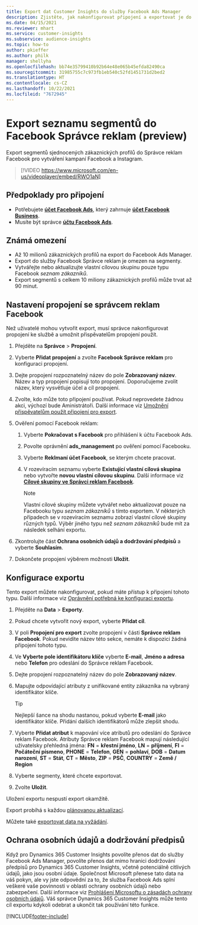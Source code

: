 ```yaml
---
title: Export dat Customer Insights do služby Facebook Ads Manager
description: Zjistěte, jak nakonfigurovat připojení a exportovat je do služby Facebook Správce reklam.
ms.date: 04/15/2021
ms.reviewer: mhart
ms.service: customer-insights
ms.subservice: audience-insights
ms.topic: how-to
author: pkieffer
ms.author: philk
manager: shellyha
ms.openlocfilehash: bb74e35799410b92b64e48e065b45efda82490ca
ms.sourcegitcommit: 31985755c7c973fb1eb540c52fd1451731d2bed2
ms.translationtype: HT
ms.contentlocale: cs-CZ
ms.lasthandoff: 10/22/2021
ms.locfileid: "7672945"
---
```

# <a name="export-segments-list-to-facebook-ads-manager-preview"></a>Export seznamu segmentů do Facebook Správce reklam (preview)

Export segmentů sjednocených zákaznických profilů do Správce reklam Facebook pro vytváření kampaní Facebook a Instagram.

> [!VIDEO https://www.microsoft.com/en-us/videoplayer/embed/RWO1aN]

## <a name="prerequisites-for-connection"></a>Předpoklady pro připojení

- Potřebujete [**účet Facebook Ads**](https://www.facebook.com/business/learn/lessons/step-by-step-ads-manager-account), který zahrnuje [**účet Facebook Business**](https://business.facebook.com/).
- Musíte být správce [**účtu Facebook Ads**](https://www.facebook.com/business/learn/lessons/step-by-step-ads-manager-account).

## <a name="known-limitations"></a>Známá omezení

- Až 10 milionů zákaznických profilů na export do Facebook Ads Manager.
- Export do služby Facebook Správce reklam je omezen na segmenty.
- Vytvářejte nebo aktualizujte vlastní cílovou skupinu pouze typu Facebook *seznam zákazníků*.
- Export segmentů s celkem 10 miliony zákaznických profilů může trvat až 90 minut.

## <a name="set-up-connection-to-facebook-ads-manager"></a>Nastavení propojení se správcem reklam Facebook

Než uživatelé mohou vytvořit export, musí správce nakonfigurovat propojení ke službě a umožnit přispěvatelům propojení použít.

1. Přejděte na **Správce** > **Propojení**.

1. Vyberte **Přidat propojení** a zvolte **Facebook Správce reklam** pro konfiguraci propojení.

1. Dejte propojení rozpoznatelný název do pole **Zobrazovaný název**. Název a typ propojení popisují toto propojení. Doporučujeme zvolit název, který vysvětluje účel a cíl propojení.

1. Zvolte, kdo může toto připojení používat. Pokud neprovedete žádnou akci, výchozí bude Aministrátoři. Další informace viz [Umožnění přispěvatelům použít připojení pro export](connections.md#allow-contributors-to-use-a-connection-for-exports).

1. Ověření pomocí Facebook reklam: 

   1. Vyberte **Pokračovat s Facebook** pro přihlášení k účtu Facebook Ads.

   1. Povolte oprávnění **ads_management** po ověření pomocí Facebooku.

   1. Vyberte **Reklmaní účet Facebook**, se kterým chcete pracovat.

   1. V rozevíracím seznamu vyberte **Existující vlastní cílová skupina** nebo vytvořte **novou vlastní cílovou skupinu**. Další informace viz [**Cílové skupiny ve Správci reklam Facebook**](https://www.facebook.com/business/help/744354708981227?id=2469097953376494).
      > [!NOTE]
      > Vlastní cílové skupiny můžete vytvářet nebo aktualizovat pouze na Facebooku typu *seznam zákazníků* s tímto exportem. V některých případech se v rozevíracím seznamu zobrazí vlastní cílové skupiny různých typů. Výběr jiného typu než *seznam zákazníků* bude mít za následek selhání exportu. 

1. Zkontrolujte část **Ochrana osobních údajů a dodržování předpisů** a vyberte **Souhlasím**.

1. Dokončete propojení výběrem možnosti **Uložit**.

## <a name="configure-an-export"></a>Konfigurace exportu

Tento export můžete nakonfigurovat, pokud máte přístup k připojení tohoto typu. Další informace viz [Oprávnění potřebná ke konfiguraci exportu](export-destinations.md#set-up-a-new-export).

1. Přejděte na **Data** > **Exporty**.

1. Pokud chcete vytvořit nový export, vyberte **Přidat cíl**. 

1. V poli **Propojení pro export** zvolte propojení v části **Správce reklam Facebook**. Pokud nevidíte název této sekce, nemáte k dispozici žádná připojení tohoto typu.

1. Ve **Vyberte pole identifikátoru klíče** vyberte **E-mail**, **Jméno a adresa** nebo **Telefon** pro odeslání do Správce reklam Facebook. 

1. Dejte propojení rozpoznatelný název do pole **Zobrazovaný název**.

1. Mapujte odpovídající atributy z unifikované entity zákazníka na vybraný identifikátor klíče.
   > [!TIP]
   > Nejlepší šance na shodu nastanou, pokud vyberte **E-mail** jako identifikátor klíče. Přidání dalších identifikátorů může zlepšit shodu.

1. Vyberte **Přidat atribut** k mapování více atributů pro odeslání do Správce reklam Facebook. Atributy Správce reklam Facebook mapují následující uživatelsky přehledná jména: **FN** = **křestní jméno**, **LN** = **příjmení**, **FI** = **Počáteční písmeno**, **PHONE** = **Telefon**, **GEN** = **pohlaví**, **DOB** = **Datum narození**, **ST** = **Stát**, **CT** = **Město**, **ZIP** = **PSČ**, **COUNTRY** = **Země / Region**

1. Vyberte segmenty, které chcete exportovat.

1. Zvolte **Uložit**.

Uložení exportu nespustí export okamžitě.

Export probíhá s každou [plánovanou aktualizací](system.md#schedule-tab). 

Můžete také [exportovat data na vyžádání](export-destinations.md#run-exports-on-demand). 

## <a name="data-privacy-and-compliance"></a>Ochrana osobních údajů a dodržování předpisů

Když pro Dynamics 365 Customer Insights povolíte přenos dat do služby Facebook Ads Manager, povolíte přenos dat mimo hranici dodržování předpisů pro Dynamics 365 Customer Insights, včetně potenciálně citlivých údajů, jako jsou osobní údaje. Společnost Microsoft přenese tato data na váš pokyn, ale vy jste odpovědní za to, že služba Facebook Ads splní veškeré vaše povinnosti v oblasti ochrany osobních údajů nebo zabezpečení. Další informace viz [Prohlášení Microsoftu o zásadách ochrany osobních údajů](https://go.microsoft.com/fwlink/?linkid=396732).
Váš správce Dynamics 365 Customer Insights může tento cíl exportu kdykoli odebrat a ukončit tak používání této funkce.


[!INCLUDE[footer-include](../includes/footer-banner.md)]
